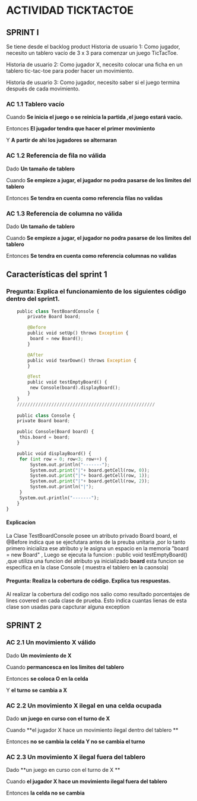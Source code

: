 # ACTIVIDAD TICKTACTOE
## SPRINT I

Se tiene desde el backlog product
Historia de usuario 1: Como jugador, necesito un tablero vacío de 3 x 3 para comenzar un juego TicTacToe.

Historia de usuario 2: Como jugador X, necesito colocar una ficha en un tablero tic-tac-toe para poder hacer un 
movimiento.

Historia de usuario 3: Como jugador, necesito saber si el juego termina después de cada movimiento.

### AC 1.1 Tablero vacío 

Cuando **Se inicia el juego o se reinicia la partida ,el juego estará vacio.**

Entonces **El jugador tendra que hacer el primer movimiento**

Y **A partir de ahi los jugadores se alternaran**

### AC 1.2 Referencia de fila no válida

Dado **Un tamaño de tablero**

Cuando **Se empieze a jugar, el jugador no podra pasarse de los limites del tablero**

Entonces **Se tendra en cuenta como referencia filas no validas**

### AC 1.3 Referencia de columna no válida

Dado **Un tamaño de tablero**

Cuando **Se empieze a jugar, el jugador no podra pasarse de los limites del tablero**

Entonces **Se tendra en cuenta como referencia columnas no validas**
    
    
## Características del sprint 1
### Pregunta: Explica el funcionamiento de los siguientes código dentro del sprint1.

```python
    public class TestBoardConsole {
        private Board board;

        @Before
        public void setUp() throws Exception {
         board = new Board();
        }

        @After
        public void tearDown() throws Exception {
        }

        @Test
        public void testEmptyBoard() {
         new Console(board).displayBoard();
        }
    }
    ////////////////////////////////////////////////////
    
    public class Console {
    private Board board;

    public Console(Board board) {
   	 this.board = board;
    }

    public void displayBoard() {
   	 for (int row = 0; row<3; row++) {
   		 System.out.println("-------");
   		 System.out.print("|"+ board.getCell(row, 0));
   		 System.out.print("|"+ board.getCell(row, 1));
   		 System.out.print("|"+ board.getCell(row, 2));
   		 System.out.println("|");
   	 }
   	 System.out.println("-------");
    }
}
```
#### Explicacion

La Clase TestBoardConsole posee un atributo privado Board board, el @Before indica que se ejecfutara antes
de la preuba unitaria ,por lo tanto primero inicializa ese atributo y le asigna un espacio en la memoria
"board = new Board" , Luego se ejecuta la funcion : public void testEmptyBoard() ,que utiliza una funcion del atributo ya inicializado **board** esta funcion se especifica en la clase Console ( muestra el tablero en la caonsola)

#### Pregunta: Realiza la cobertura de código. Explica tus respuestas.
Al realizar la cobertura del codigo nos salio como resultado porcentajes de lines covered en cada clase de prueba. Esto indica cuantas lienas de esta clase son usadas para capcturar alguna exception

## SPRINT 2


### AC 2.1 Un movimiento X válido 

Dado **Un movimiento de X**

Cuando **permancesca en los limites del tablero**

Entonces **se coloca O en la celda**

Y **el turno se cambia a X**

### AC 2.2 Un movimiento X ilegal en una celda ocupada

Dado **un juego en curso con el turno de X**

Cuando **el jugador X hace un movimiento ilegal dentro del tablero **

Entonces **no se cambia la celda Y no se cambia el turno**


### AC 2.3 Un movimiento X ilegal fuera del tablero

Dado **un juego en curso con el turno de X **

Cuando **el jugador X hace un movimiento ilegal fuera del tablero**

Entonces **la celda no se cambia**

